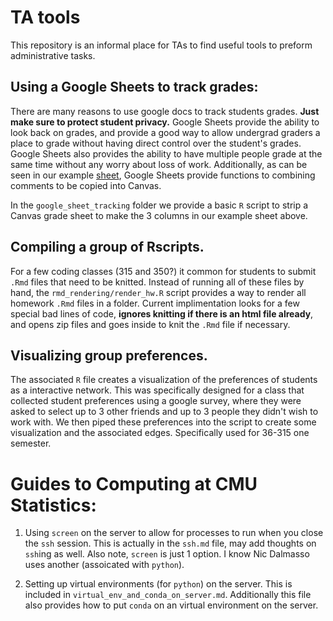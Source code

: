 # TA tools

This repository is an informal place for TAs to find useful tools to preform administrative tasks.


## Using a Google Sheets to track grades:

There are many reasons to use google docs to track students grades. **Just make sure to protect student privacy.** Google Sheets provide the ability to look back on grades, and provide a good way to allow undergrad graders a place to grade without having direct control over the student's grades. Google Sheets also provides the ability to have multiple people grade at the same time without any worry about loss of work. Additionally, as can be seen in our example [sheet](https://docs.google.com/spreadsheets/d/1g5OT_an6K2hQ__AAihSbMdMLT-iT4I0POn2384bPE9I/edit?usp=sharing), Google Sheets provide functions to combining comments to be copied into Canvas.

In the `google_sheet_tracking` folder we provide a basic `R` script to strip a Canvas grade sheet to make the 3 columns in our example sheet above.

## Compiling a group of Rscripts.

For a few coding classes (315 and 350?) it common for students to submit `.Rmd` files that need to be knitted. Instead of running all of these files by hand, the `rmd_rendering/render_hw.R` script provides a way to render all homework `.Rmd` files in a folder. Current implimentation looks for a few special bad lines of code, **ignores knitting if there is an html file already**, and opens zip files and goes inside to knit the `.Rmd` file if necessary.

## Visualizing group preferences.
The associated `R` file creates a visualization of the preferences of students as a interactive network. This was specifically designed for a class that collected student preferences using a google survey, where they were asked to select up to 3 other friends and up to 3 people they didn't wish to work with. We then piped these preferences into the script to create some visualization and the associated edges. Specifically used for 36-315 one semester.

# Guides to Computing at CMU Statistics:

1. Using `screen` on the server to allow for processes to run when you close the `ssh` session. This is actually in the `ssh.md` file, may add thoughts on `ssh`ing as well. Also note, `screen` is just 1 option. I know Nic Dalmasso uses another (assoicated with `python`).

2. Setting up virtual environments (for `python`) on the server. This is included in `virtual_env_and_conda_on_server.md`. Additionally this file also provides how to put `conda` on an virtual environment on the server.

